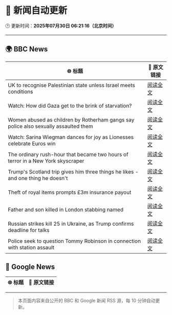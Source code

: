 # 🧠 新闻自动更新

🕒 更新时间：**2025年07月30日 06:21:16（北京时间）**

---

## 🌍 BBC News

| 🌐 标题 | 🔗 原文链接 |
|--------|-------------|
| UK to recognise Palestinian state unless Israel meets conditions | [阅读全文](https://www.bbc.com/news/articles/cpdjvn1eeplo?at_medium=RSS&at_campaign=rss) |
| Watch: How did Gaza get to the brink of starvation? | [阅读全文](https://www.bbc.com/news/videos/cjey0v4xjz9o?at_medium=RSS&at_campaign=rss) |
| Women abused as children by Rotherham gangs say police also sexually assaulted them | [阅读全文](https://www.bbc.com/news/articles/cn9y0lvpyqvo?at_medium=RSS&at_campaign=rss) |
| Watch: Sarina Wiegman dances for joy as Lionesses celebrate Euros win | [阅读全文](https://www.bbc.com/news/videos/c15l444q9k8o?at_medium=RSS&at_campaign=rss) |
| The ordinary rush-hour that became  two hours of terror in a New York skyscraper | [阅读全文](https://www.bbc.com/news/articles/cy85737235go?at_medium=RSS&at_campaign=rss) |
| Trump's Scotland trip gives him three things he likes - and one thing he doesn't | [阅读全文](https://www.bbc.com/news/articles/cly42x8k55lo?at_medium=RSS&at_campaign=rss) |
| Theft of royal items prompts £3m insurance payout | [阅读全文](https://www.bbc.com/news/articles/cy40nn3v9p9o?at_medium=RSS&at_campaign=rss) |
| Father and son killed in London stabbing named | [阅读全文](https://www.bbc.com/news/articles/cz71wjv7yxwo?at_medium=RSS&at_campaign=rss) |
| Russian strikes kill 25 in Ukraine, as Trump confirms deadline for talks | [阅读全文](https://www.bbc.com/news/articles/cj0y45mdjp7o?at_medium=RSS&at_campaign=rss) |
| Police seek to question Tommy Robinson in connection with station assault | [阅读全文](https://www.bbc.com/news/articles/c209p0v5plwo?at_medium=RSS&at_campaign=rss) |

## 📰 Google News

| 🌐 标题 | 🔗 原文链接 |
|--------|-------------|

---
> 本页面内容来自公开的 BBC 和 Google 新闻 RSS 源，每 10 分钟自动更新。